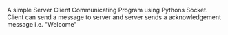 A simple Server Client Communicating Program using Pythons Socket.
Client can send a message to server and server sends a acknowledgement message i.e. "Welcome"

